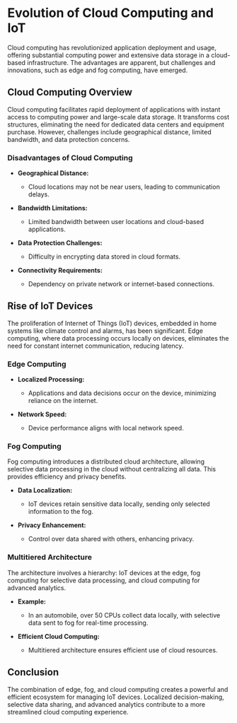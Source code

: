 # Evolution of Cloud Computing and IoT

Cloud computing has revolutionized application deployment and usage, offering substantial computing power and extensive data storage in a cloud-based infrastructure. The advantages are apparent, but challenges and innovations, such as edge and fog computing, have emerged.

## Cloud Computing Overview

Cloud computing facilitates rapid deployment of applications with instant access to computing power and large-scale data storage. It transforms cost structures, eliminating the need for dedicated data centers and equipment purchase. However, challenges include geographical distance, limited bandwidth, and data protection concerns.

### Disadvantages of Cloud Computing

- **Geographical Distance:**
    - Cloud locations may not be near users, leading to communication delays.
  
- **Bandwidth Limitations:**
    - Limited bandwidth between user locations and cloud-based applications.
  
- **Data Protection Challenges:**
    - Difficulty in encrypting data stored in cloud formats.
  
- **Connectivity Requirements:**
    - Dependency on private network or internet-based connections.

## Rise of IoT Devices

The proliferation of Internet of Things (IoT) devices, embedded in home systems like climate control and alarms, has been significant. Edge computing, where data processing occurs locally on devices, eliminates the need for constant internet communication, reducing latency.

### Edge Computing

- **Localized Processing:**
    - Applications and data decisions occur on the device, minimizing reliance on the internet.
  
- **Network Speed:**
    - Device performance aligns with local network speed.

### Fog Computing

Fog computing introduces a distributed cloud architecture, allowing selective data processing in the cloud without centralizing all data. This provides efficiency and privacy benefits.

- **Data Localization:**
    - IoT devices retain sensitive data locally, sending only selected information to the fog.
  
- **Privacy Enhancement:**
    - Control over data shared with others, enhancing privacy.

### Multitiered Architecture

The architecture involves a hierarchy: IoT devices at the edge, fog computing for selective data processing, and cloud computing for advanced analytics.

- **Example:**
    - In an automobile, over 50 CPUs collect data locally, with selective data sent to fog for real-time processing.
  
- **Efficient Cloud Computing:**
    - Multitiered architecture ensures efficient use of cloud resources.

## Conclusion

The combination of edge, fog, and cloud computing creates a powerful and efficient ecosystem for managing IoT devices. Localized decision-making, selective data sharing, and advanced analytics contribute to a more streamlined cloud computing experience.
